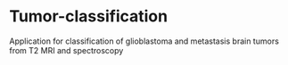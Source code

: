 # Tumor-classification
Application for classification of glioblastoma and metastasis brain tumors from T2 MRI and spectroscopy

